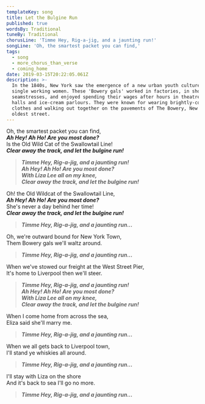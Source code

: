 ```yaml
---
templateKey: song
title: Let the Bulgine Run
published: true
wordsBy: Traditional
tuneBy: Traditional
chorusLine: 'Timme Hey, Rig-a-jig, and a jaunting run!'
songLine: 'Oh, the smartest packet you can find,'
tags:
  - song
  - more_chorus_than_verse
  - coming_home
date: 2019-03-15T20:22:05.061Z
description: >-
  In the 1840s, New York saw the emergence of a new urban youth culture among
  single working women. These 'Bowery gals' worked in factories, in shops, or as
  seamstresses, and enjoyed spending their wages after hours in theatres, dance
  halls and ice-cream parlours. They were known for wearing brightly-coloured
  clothes and walking out together on the pavements of The Bowery, New York's
  oldest street.
---
```

Oh, the smartest packet you can find,\
***Ah Hey! Ah Ho! Are you most done?***\
Is the Old Wild Cat of the Swallowtail Line!\
***Clear away the track, and let the bulgine run!***

> ***Timme Hey, Rig-a-jig, and a jaunting run!***\
> ***Ah Hey! Ah Ho! Are you most done?***\
> ***With Liza Lee all on my knee,***\
> ***Clear away the track, and let the bulgine run!***

Oh! the Old Wildcat of the Swallowtail Line,\
***Ah Hey! Ah Ho! Are you most done?***\
She's never a day behind her time!\
***Clear away the track, and let the bulgine run!***

> ***Timme Hey, Rig-a-jig, and a jaunting run...***

Oh, we're outward bound for New York Town,\
Them Bowery gals we'll waltz around.

> ***Timme Hey, Rig-a-jig, and a jaunting run...***

When we've stowed our freight at the West Street Pier,\
It's home to Liverpool then we'll steer.

> ***Timme Hey, Rig-a-jig, and a jaunting run!***\
> ***Ah Hey! Ah Ho! Are you most done?***\
> ***With Liza Lee all on my knee,***\
> ***Clear away the track, and let the bulgine run!***

When I come home from across the sea,\
Eliza said she'll marry me.

> ***Timme Hey, Rig-a-jig, and a jaunting run...***
> 
When we all gets back to Liverpool town,\
I'll stand ye whiskies all around.

> ***Timme Hey, Rig-a-jig, and a jaunting run...***

I'll stay with Liza on the shore\
And it's back to sea I'll go no more.

> ***Timme Hey, Rig-a-jig, and a jaunting run...***
